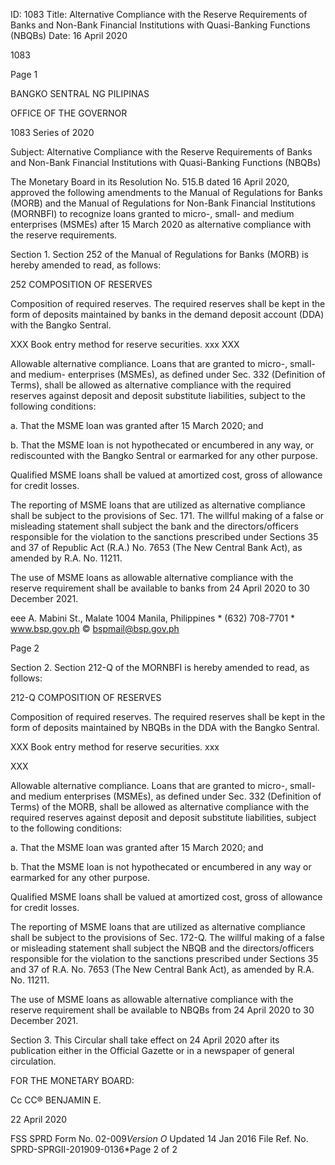 ID: 1083
Title: Alternative Compliance with the Reserve Requirements of Banks and Non-Bank Financial Institutions with Quasi-Banking Functions (NBQBs)
Date: 16 April 2020

1083

Page 1

BANGKO SENTRAL NG PILIPINAS

OFFICE OF THE GOVERNOR

1083 Series of 2020

Subject: Alternative Compliance with the Reserve Requirements of Banks and Non-Bank Financial Institutions with Quasi-Banking Functions (NBQBs)

The Monetary Board in its Resolution No. 515.B dated 16 April 2020, approved the following amendments to the Manual of Regulations for Banks (MORB) and the Manual of Regulations for Non-Bank Financial Institutions (MORNBFI) to recognize loans granted to micro-, small- and medium enterprises (MSMEs) after 15 March 2020 as alternative compliance with the reserve requirements.

Section 1. Section 252 of the Manual of Regulations for Banks (MORB) is hereby amended to read, as follows:

252 COMPOSITION OF RESERVES

Composition of required reserves. The required reserves shall be kept in the form of deposits maintained by banks in the demand deposit account (DDA) with the Bangko Sentral.

XXX Book entry method for reserve securities. xxx XXX

Allowable alternative compliance. Loans that are granted to micro-, small- and medium- enterprises (MSMEs), as defined under Sec. 332 (Definition of Terms), shall be allowed as alternative compliance with the required reserves against deposit and deposit substitute liabilities, subject to the following conditions:

a. That the MSME loan was granted after 15 March 2020; and

b. That the MSME loan is not hypothecated or encumbered in any way, or rediscounted with the Bangko Sentral or earmarked for any other purpose.

Qualified MSME loans shall be valued at amortized cost, gross of allowance for credit losses.

The reporting of MSME loans that are utilized as alternative compliance shall be subject to the provisions of Sec. 171. The willful making of a false or misleading statement shall subject the bank and the directors/officers responsible for the violation to the sanctions prescribed under Sections 35 and 37 of Republic Act (R.A.) No. 7653 (The New Central Bank Act), as amended by R.A. No. 11211.

The use of MSME loans as allowable alternative compliance with the reserve requirement shall be available to banks from 24 April 2020 to 30 December 2021.

eee A. Mabini St., Malate 1004 Manila, Philippines * (632) 708-7701 * www.bsp.gov.ph © bspmail@bsp.gov.ph

Page 2

Section 2. Section 212-Q of the MORNBFI is hereby amended to read, as follows:

212-Q COMPOSITION OF RESERVES

Composition of required reserves. The required reserves shall be kept in the form of deposits maintained by NBQBs in the DDA with the Bangko Sentral.

XXX Book entry method for reserve securities. xxx

XXX

Allowable alternative compliance. Loans that are granted to micro-, small- and medium enterprises (MSMEs), as defined under Sec. 332 (Definition of Terms) of the MORB, shall be allowed as alternative compliance with the required reserves against deposit and deposit substitute liabilities, subject to the following conditions:

a. That the MSME loan was granted after 15 March 2020; and

b. That the MSME loan is not hypothecated or encumbered in any way or earmarked for any other purpose.

Qualified MSME loans shall be valued at amortized cost, gross of allowance for credit losses.

The reporting of MSME loans that are utilized as alternative compliance shall be subject to the provisions of Sec. 172-Q. The willful making of a false or misleading statement shall subject the NBQB and the directors/officers responsible for the violation to the sanctions prescribed under Sections 35 and 37 of R.A. No. 7653 (The New Central Bank Act), as amended by R.A. No. 11211.

The use of MSME loans as allowable alternative compliance with the reserve requirement shall be available to NBQBs from 24 April 2020 to 30 December 2021.

Section 3. This Circular shall take effect on 24 April 2020 after its publication either in the Official Gazette or in a newspaper of general circulation.

FOR THE MONETARY BOARD:

Cc CC® BENJAMIN E.

22 April 2020

FSS SPRD Form No. 02-009*Version O* Updated 14 Jan 2016 File Ref. No. SPRD-SPRGII-201909-0136*Page 2 of 2